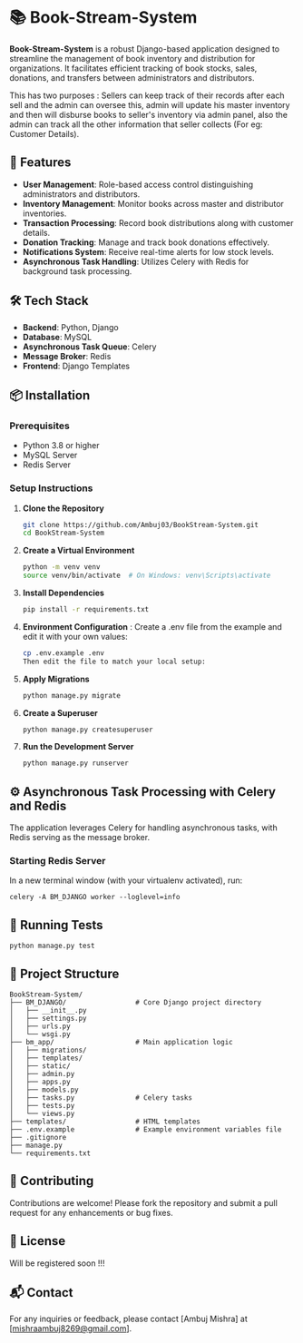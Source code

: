 # 📚 Book-Stream-System

**Book-Stream-System** is a robust Django-based application designed to streamline the management of book inventory and distribution for organizations. It facilitates efficient tracking of book stocks, sales, donations, and transfers between administrators and distributors.

This has two purposes : Sellers can keep track of their records after each sell and the admin can oversee this, admin will update his master inventory and then will 
disburse books to seller's inventory via admin panel, also the admin can track all the other information that seller collects (For eg: Customer Details).

## 🚀 Features

- **User Management**: Role-based access control distinguishing administrators and distributors.
- **Inventory Management**: Monitor books across master and distributor inventories.
- **Transaction Processing**: Record book distributions along with customer details.
- **Donation Tracking**: Manage and track book donations effectively.
- **Notifications System**: Receive real-time alerts for low stock levels.
- **Asynchronous Task Handling**: Utilizes Celery with Redis for background task processing.

## 🛠️ Tech Stack

- **Backend**: Python, Django
- **Database**: MySQL
- **Asynchronous Task Queue**: Celery
- **Message Broker**: Redis
- **Frontend**: Django Templates

## 📦 Installation

### Prerequisites

- Python 3.8 or higher
- MySQL Server
- Redis Server

### Setup Instructions

1. **Clone the Repository**

   ```bash
   git clone https://github.com/Ambuj03/BookStream-System.git
   cd BookStream-System

2. **Create a Virtual Environment**

   ```bash
   python -m venv venv
   source venv/bin/activate  # On Windows: venv\Scripts\activate

3. **Install Dependencies**

   ```bash
   pip install -r requirements.txt

4. **Environment Configuration**
   : Create a .env file from the example and edit it with your own values:

   ```bash
   cp .env.example .env
   Then edit the file to match your local setup:

5. **Apply Migrations**

   ```bash
   python manage.py migrate

6. **Create a Superuser**

   ```bash
   python manage.py createsuperuser

6. **Run the Development Server**

   ```bash
   python manage.py runserver

## ⚙️ Asynchronous Task Processing with Celery and Redis
The application leverages Celery for handling asynchronous tasks, with Redis serving as the message broker.

### Starting Redis Server
In a new terminal window (with your virtualenv activated), run:
    
    celery -A BM_DJANGO worker --loglevel=info

## 🧪 Running Tests
    python manage.py test

## 📁 Project Structure

    BookStream-System/
    ├── BM_DJANGO/                 # Core Django project directory
    │   ├── __init__.py
    │   ├── settings.py
    │   ├── urls.py
    │   └── wsgi.py
    ├── bm_app/                    # Main application logic
    │   ├── migrations/
    │   ├── templates/
    │   ├── static/
    │   ├── admin.py
    │   ├── apps.py
    │   ├── models.py
    │   ├── tasks.py               # Celery tasks
    │   ├── tests.py
    │   └── views.py
    ├── templates/                 # HTML templates
    ├── .env.example               # Example environment variables file
    ├── .gitignore
    ├── manage.py
    └── requirements.txt

## 🤝 Contributing
Contributions are welcome! Please fork the repository and submit a pull request for any enhancements or bug fixes.

## 📄 License
Will be registered soon !!!

## 📬 Contact
For any inquiries or feedback, please contact [Ambuj Mishra] at [mishraambuj8269@gmail.com].










   

